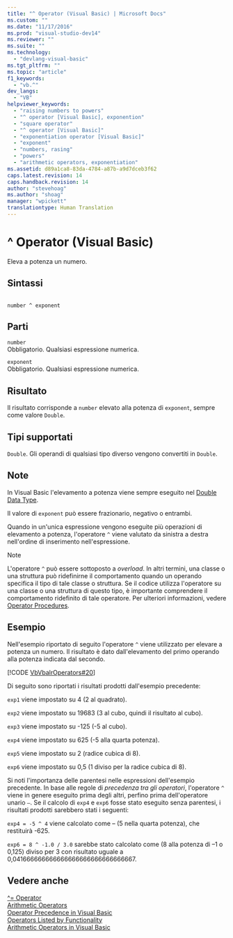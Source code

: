 ```yaml
---
title: "^ Operator (Visual Basic) | Microsoft Docs"
ms.custom: ""
ms.date: "11/17/2016"
ms.prod: "visual-studio-dev14"
ms.reviewer: ""
ms.suite: ""
ms.technology: 
  - "devlang-visual-basic"
ms.tgt_pltfrm: ""
ms.topic: "article"
f1_keywords: 
  - "vb.^"
dev_langs: 
  - "VB"
helpviewer_keywords: 
  - "raising numbers to powers"
  - "^ operator [Visual Basic], exponention"
  - "square operator"
  - "^ operator [Visual Basic]"
  - "exponentiation operator [Visual Basic]"
  - "exponent"
  - "numbers, rasing"
  - "powers"
  - "arithmetic operators, exponentiation"
ms.assetid: d89a1ca8-83da-4784-a87b-a9d7dceb3f62
caps.latest.revision: 14
caps.handback.revision: 14
author: "stevehoag"
ms.author: "shoag"
manager: "wpickett"
translationtype: Human Translation
---
```

# ^ Operator (Visual Basic)
Eleva a potenza un numero.  
  
## Sintassi  
  
```  
  
number ^ exponent  
```  
  
## Parti  
 `number`  
 Obbligatorio.  Qualsiasi espressione numerica.  
  
 `exponent`  
 Obbligatorio.  Qualsiasi espressione numerica.  
  
## Risultato  
 Il risultato corrisponde a `number` elevato alla potenza di `exponent`, sempre come valore `Double`.  
  
## Tipi supportati  
 `Double`.  Gli operandi di qualsiasi tipo diverso vengono convertiti in `Double`.  
  
## Note  
 In Visual Basic l'elevamento a potenza viene sempre eseguito nel [Double Data Type](../../../visual-basic/language-reference/data-types/double-data-type.md).  
  
 Il valore di `exponent` può essere frazionario, negativo o entrambi.  
  
 Quando in un'unica espressione vengono eseguite più operazioni di elevamento a potenza, l'operatore `^` viene valutato da sinistra a destra nell'ordine di inserimento nell'espressione.  
  
> [!NOTE]
>  L'operatore `^` può essere sottoposto a *overload*. In altri termini, una classe o una struttura può ridefinirne il comportamento quando un operando specifica il tipo di tale classe o struttura.  Se il codice utilizza l'operatore su una classe o una struttura di questo tipo, è importante comprendere il comportamento ridefinito di tale operatore.  Per ulteriori informazioni, vedere [Operator Procedures](../../../visual-basic/programming-guide/language-features/procedures/operator-procedures.md).  
  
## Esempio  
 Nell'esempio riportato di seguito l'operatore `^` viene utilizzato per elevare a potenza un numero.  Il risultato è dato dall'elevamento del primo operando alla potenza indicata dal secondo.  
  
 [!CODE [VbVbalrOperators#20](../CodeSnippet/VS_Snippets_VBCSharp/VbVbalrOperators#20)]  
  
 Di seguito sono riportati i risultati prodotti dall'esempio precedente:  
  
 `exp1` viene impostato su 4 \(2 al quadrato\).  
  
 `exp2` viene impostato su 19683 \(3 al cubo, quindi il risultato al cubo\).  
  
 `exp3` viene impostato su \-125 \(\-5 al cubo\).  
  
 `exp4` viene impostato su 625 \(\-5 alla quarta potenza\).  
  
 `exp5` viene impostato su 2 \(radice cubica di 8\).  
  
 `exp6` viene impostato su 0,5 \(1 diviso per la radice cubica di 8\).  
  
 Si noti l'importanza delle parentesi nelle espressioni dell'esempio precedente.  In base alle regole di *precedenza tra gli operatori*, l'operatore `^` viene in genere eseguito prima degli altri, perfino prima dell'operatore unario `–`.  Se il calcolo di `exp4` e `exp6` fosse stato eseguito senza parentesi, i risultati prodotti sarebbero stati i seguenti:  
  
 `exp4 = -5 ^ 4` viene calcolato come – \(5 nella quarta potenza\), che restituirà \-625.  
  
 `exp6 = 8 ^ -1.0 / 3.0` sarebbe stato calcolato come \(8 alla potenza di –1 o 0,125\) diviso per 3 con risultato uguale a 0,041666666666666666666666666666667.  
  
## Vedere anche  
 [^\= Operator](../../../visual-basic/language-reference/operators/exponentiation-assignment-operator.md)   
 [Arithmetic Operators](../../../visual-basic/language-reference/operators/arithmetic-operators.md)   
 [Operator Precedence in Visual Basic](../../../visual-basic/language-reference/operators/operator-precedence.md)   
 [Operators Listed by Functionality](../../../visual-basic/language-reference/operators/operators-listed-by-functionality.md)   
 [Arithmetic Operators in Visual Basic](../../../visual-basic/programming-guide/language-features/operators-and-expressions/arithmetic-operators.md)
